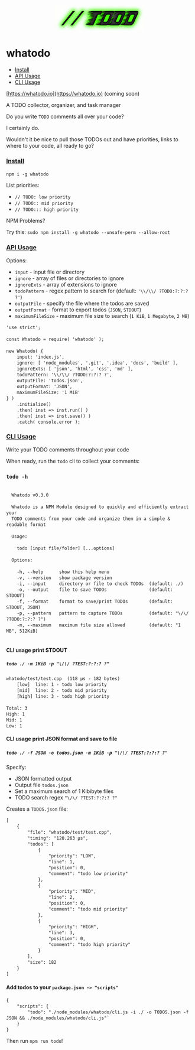 <p align="center">
    <a href="#">
        <img width="242px"
             height="72px"
             alt="whatodo"
             src="./todo.png" />
    </a>
</p>

<h1><a name="top">whatodo</a></h1>

- <a href="#install">Install</a>
- <a href="#apiusage">API Usage</a>
- <a href="#cliusage">CLI Usage</a>

[https://whatodo.io](https://whatodo.io) (coming soon)

A TODO collector, organizer, and task manager

Do you write `TODO` comments all over your code?

I certainly do.

Wouldn't it be nice to pull those TODOs out and have priorities, links to where to your code, all ready to go?

### <a name="install" href="#top">Install</a>

`npm i -g whatodo`

List priorities:

- `// TODO: low priority`
- `// TODO:: mid priority`
- `// TODO::: high priority`

NPM Problems?

Try this: `sudo npm install -g whatodo --unsafe-perm --allow-root`

### <a name="apiusage" href="#top">API Usage</a>

Options:
- `input` - input file or directory
- `ignore` - array of files or directories to ignore
- `ignoreExts` - array of extensions to ignore
- `todoPattern` - regex pattern to search for (default: `'\\/\\/ ?TODO:?:?:? ?'`)
- `outputFile` - specify the file where the todos are saved
- `outputFormat` - format to export todos (`JSON`, `STDOUT`)
- `maximumFileSize` - maximum file size to search (`1 KiB`, `1 Megabyte`, `2 MB`)

```
'use strict';

const Whatodo = require( 'whatodo' );

new Whatodo( {
    input: 'index.js',
    ignore: [ 'node_modules', '.git', '.idea', 'docs', 'build' ],
    ignoreExts: [ 'json', 'html', 'css', 'md' ],
    todoPattern: '\\/\\/ ?TODO:?:?:? ?',
    outputFile: 'todos.json',
    outputFormat: 'JSON',
    maximumFileSize: '1 MiB'
} )
    .initialize()
	.then( inst => inst.run() )
	.then( inst => inst.save() )
	.catch( console.error );
```

### <a name="cliusage" href="#top">CLI Usage</a>

Write your TODO comments throughout your code

When ready, run the `todo` cli to collect your comments:

### `todo -h`
```
  
  Whatodo v0.3.0
  
  Whatodo is a NPM Module designed to quickly and efficiently extract your
  TODO comments from your code and organize them in a simple & readable format
  
  Usage:
  
    todo [input file/folder] [...options]
  
  Options:
  
    -h, --help      show this help menu
    -v, --version   show package version
    -i, --input     directory or file to check TODOs  (default: ./)
    -o, --output    file to save TODOs                (default: STDOUT)
    -f, --format    format to save/print TODOs        (default: STDOUT, JSON)
    -p, --pattern   pattern to capture TODOs          (default: "\/\/ ?TODO:?:?:? ?")
    -m, --maximum   maximum file size allowed         (default: "1 MB", 512KiB)
  
```

#### CLI usage print STDOUT

##### `todo ./ -m 1KiB -p "\/\/ ?TEST:?:?:? ?"`

```
whatodo/test/test.cpp  (118 μs - 182 bytes)
    [low]  line: 1 - todo low priority
    [mid]  line: 2 - todo mid priority
    [high] line: 3 - todo high priority

Total: 3
High: 1
Mid: 1
Low: 1
```

#### CLI usage print JSON format and save to file

##### `todo ./ -f JSON -o todos.json -m 1KiB -p "\/\/ ?TEST:?:?:? ?"`

Specify:
- JSON formatted output
- Output file `todos.json`
- Set a maximum search of 1 Kibibyte files
- TODO search regex `"\/\/ ?TEST:?:?:? ?"`

Creates a `TODOS.json` file:

```
[
    {
        "file": "whatodo/test/test.cpp",
        "timing": "120.263 μs",
        "todos": [
            {
                "priority": "LOW",
                "line": 1,
                "position": 0,
                "comment": "todo low priority"
            },
            {
                "priority": "MID",
                "line": 2,
                "position": 0,
                "comment": "todo mid priority"
            },
            {
                "priority": "HIGH",
                "line": 3,
                "position": 0,
                "comment": "todo high priority"
            }
        ],
        "size": 182
    }
]
```

#### Add todos to your `package.json -> "scripts"`

```
{
	"scripts": {
		"todo": "./node_modules/whatodo/cli.js -i ./ -o TODOS.json -f JSON && ./node_modules/whatodo/cli.js"`
	}
}
```

Then run `npm run todo`!